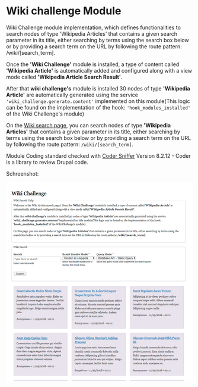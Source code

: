 # Wiki challenge Module
Wiki Challenge module implementation, which defines functionalities to search nodes of type 'Wikipedia Articles' that contains a given search parameter in its title, either searching by terms using the search box below or by providing a search term on the URL by following the route pattern: /wiki/[search_term].

Once the **'Wiki Challenge'** module is installed, a type of content called **'Wikipedia Article'** is automatically added and configured along with a view mode called **'Wikipedia Article Search Result'**.

After that **wiki challenge's** module is installed 30 nodes of type **'Wikipedia Article'** are automatically generated using the service `'wiki_challenge.generate.content'` implemented on this module(This logic can be found on the implementation of the hook: `'hook_modules_installed'` of the Wiki Challenge's module)

On the [Wiki search page](/wiki), you can search nodes of type **'Wikipedia Articles'** that contains a given parameter in its title, either searching by terms using the search box below or by providing a search term on the URL by following the route pattern: `/wiki/[search_term]`.

Module Coding standard checked with [Coder Sniffer](https://www.drupal.org/project/coder) Version 8.2.12 - Coder is a library to review Drupal code.

Schreenshot:

![Wki challenge Search Page](screenshot/wiki-challenge.png)